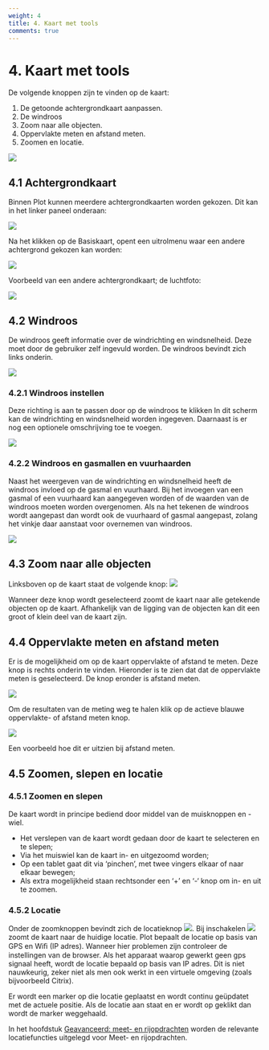 ```yaml
---
weight: 4
title: 4. Kaart met tools
comments: true
---
```


# 4. Kaart met tools

De volgende knoppen zijn te vinden op de kaart: 

1. De getoonde achtergrondkaart aanpassen.  
2. De windroos  
3. Zoom naar alle objecten. 
4. Oppervlakte meten en afstand meten. 
5. Zoomen en locatie.

![](images/startbeeld-plot-annotated.png) 

## 4.1 Achtergrondkaart
Binnen Plot kunnen meerdere achtergrondkaarten worden gekozen. Dit kan in het linker paneel onderaan:

![](images/ondergrond-selecteren.png)  

Na het klikken op de Basiskaart, opent een uitrolmenu waar een andere achtergrond 
gekozen kan worden: 

![](images/ondergronden.png) 
 
Voorbeeld van een andere achtergrondkaart; de luchtfoto: 

![](images/startbeeld-luchtfoto.png) 

## 4.2  Windroos

De windroos geeft informatie over de windrichting en windsnelheid. Deze moet door de gebruiker zelf ingevuld worden. De windroos bevindt zich links onderin.

![](images/windroos.png)

### 4.2.1 Windroos instellen

Deze richting is aan te passen door op de windroos te klikken In dit scherm kan de windrichting en windsnelheid worden ingegeven. Daarnaast is er nog een optionele omschrijving toe te voegen.

![](images/windroos-instellen.png) 
 
### 4.2.2 Windroos en gasmallen en vuurhaarden

Naast het weergeven van de windrichting en windsnelheid heeft de windroos invloed op de gasmal en vuurhaard. Bij het invoegen van een gasmal of een vuurhaard kan aangegeven worden of de waarden van de windroos moeten worden overgenomen. Als na het tekenen de windroos wordt aangepast dan wordt ook de vuurhaard of gasmal aangepast, zolang het vinkje daar aanstaat voor overnemen van windroos. 

![](images/lcms-plot-handleiding-30_4.jpg) 

 
## 4.3  Zoom naar alle objecten

Linksboven op de kaart staat de volgende knop: ![](images/zoom-alles-knop.png)  

Wanneer deze knop wordt geselecteerd zoomt de kaart naar alle getekende objecten op de 
kaart. Afhankelijk van de ligging van de objecten kan dit een groot of klein deel van de kaart 
zijn. 
 
## 4.4  Oppervlakte meten en afstand meten

Er is de mogelijkheid om op de kaart oppervlakte of afstand te meten. Deze knop 
is rechts onderin te vinden. Hieronder is te zien dat dat de oppervlakte meten is 
geselecteerd. De knop eronder is afstand meten. 

![](images/meten-knoppen.png)  

 
Om de resultaten van de meting weg te halen klik op de actieve blauwe oppervlakte- of 
afstand meten knop. 
 
![](images/meten-knoppen_lineaal-actief.png)
 
Een voorbeeld hoe dit er uitzien bij afstand meten. 
 
## 4.5  Zoomen, slepen en locatie 

### 4.5.1 Zoomen en slepen

De kaart wordt in principe bediend door middel van de muisknoppen en -wiel.  

- Het verslepen van de kaart wordt gedaan door de kaart te selecteren en te slepen; 
- Via het muiswiel kan de kaart in- en uitgezoomd worden; 
- Op een tablet gaat dit via ‘pinchen’, met twee vingers elkaar of naar elkaar bewegen;  
- Als extra mogelijkheid staan rechtsonder een ‘+’ en ‘-‘ knop om in- en uit te zoomen. 
 
### 4.5.2 Locatie

Onder de zoomknoppen bevindt zich de locatieknop ![](images/locatie-uit.png). Bij inschakelen ![](images/locatie-aan.png)zoomt de kaart naar de huidige locatie. Plot bepaalt de locatie op basis van GPS en Wiﬁ (IP adres). Wanneer hier problemen zijn controleer de instellingen van de browser. Als het apparaat waarop gewerkt geen gps signaal heeft, wordt de locatie bepaald op basis van IP adres. Dit is niet nauwkeurig, zeker niet als men ook werkt in een virtuele omgeving (zoals bijvoorbeeld Citrix). 

Er wordt een marker op die locatie geplaatst en wordt continu geüpdatet met de actuele positie. Als de locatie aan staat en er wordt op geklikt dan wordt de marker weggehaald. 
 
In het hoofdstuk [Geavanceerd: meet- en rijopdrachten](geavanceerd_rijopdrachten.md) worden de relevante locatiefuncties uitgelegd voor Meet- en rijopdrachten. 
